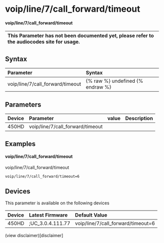 ﻿---
description: voip/line/7/call_forward/timeout
search:
    keywords: ['voip','line','7','call_forward','timeout']
---

# voip/line/7/call_forward/timeout

#### voip/line/7/call_forward/timeout


| This Parameter has not been documented yet, please refer to the audiocodes site for usage.  |
| :--- |

## Syntax
| Parameter | Syntax |
| :--- | :--- |
|voip/line/7/call_forward/timeout | {% raw %} undefined {% endraw %} |

## Parameters
|Device|Parameter|value|Description|
|:---|:---|:---|:---|
| 450HD | voip/line/7/call_forward/timeout |  |  |

## Examples
#### voip/line/7/call_forward/timeout

voip/line/7/call_forward/timeout

```
voip/line/7/call_forward/timeout=6
```

## Devices
This parameter is available on the following devices

| Device | Latest Firmware | Default Value |
|:---|:---|:---|
| 450HD | ;UC_3.0.4.111.77 | voip/line/7/call_forward/timeout=6 

(view disclaimer)[disclaimer]
